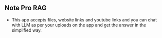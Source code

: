 ## Note Pro RAG

- This app accepts files, website links and youtube links and you can chat with LLM as per your uploads on the app and get the answer in the simplified way.
